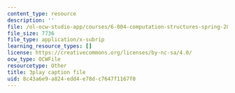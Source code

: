 ```yaml
---
content_type: resource
description: ''
file: /ol-ocw-studio-app/courses/6-004-computation-structures-spring-2017/8c43a6e9a824edd4e78dc7647f1167f0_7dhuZ6V9tcY.srt
file_size: 7736
file_type: application/x-subrip
learning_resource_types: []
license: https://creativecommons.org/licenses/by-nc-sa/4.0/
ocw_type: OCWFile
resourcetype: Other
title: 3play caption file
uid: 8c43a6e9-a824-edd4-e78d-c7647f1167f0
---
```

